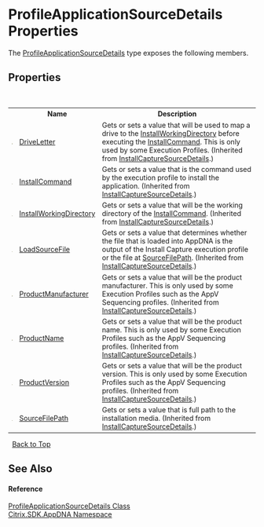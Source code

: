 # ProfileApplicationSourceDetails Properties
 

The <a href="fc87fae3-d9aa-f7a5-87f6-63b77c76b0bb">ProfileApplicationSourceDetails</a> type exposes the following members.


## Properties
&nbsp;<table><tr><th></th><th>Name</th><th>Description</th></tr><tr><td>![Public property](media/pubproperty.gif "Public property")</td><td><a href="b1577c18-d8d2-6e38-efbe-05ef93107a4b">DriveLetter</a></td><td>
Gets or sets a value that will be used to map a drive to the <a href="f8c28939-3762-af3e-a64a-80520e6294da">InstallWorkingDirectory</a> before executing the <a href="5806b325-7fcb-90b9-cd16-537ae83368ef">InstallCommand</a>. This is only used by some Execution Profiles.
 (Inherited from <a href="df8a3890-8c6e-59f4-1152-dfdd9a4a18c0">InstallCaptureSourceDetails</a>.)</td></tr><tr><td>![Public property](media/pubproperty.gif "Public property")</td><td><a href="5806b325-7fcb-90b9-cd16-537ae83368ef">InstallCommand</a></td><td>
Gets or sets a value that is the command used by the execution profile to install the application.
 (Inherited from <a href="df8a3890-8c6e-59f4-1152-dfdd9a4a18c0">InstallCaptureSourceDetails</a>.)</td></tr><tr><td>![Public property](media/pubproperty.gif "Public property")</td><td><a href="f8c28939-3762-af3e-a64a-80520e6294da">InstallWorkingDirectory</a></td><td>
Gets or sets a value that will be the working directory of the <a href="5806b325-7fcb-90b9-cd16-537ae83368ef">InstallCommand</a>.
 (Inherited from <a href="df8a3890-8c6e-59f4-1152-dfdd9a4a18c0">InstallCaptureSourceDetails</a>.)</td></tr><tr><td>![Public property](media/pubproperty.gif "Public property")</td><td><a href="5e7552c3-30f6-636d-dce2-12e351fbce61">LoadSourceFile</a></td><td>
Gets or sets a value that determines whether the file that is loaded into AppDNA is the output of the Install Capture execution profile or the file at <a href="dfd015df-aea7-33dd-2d62-00c7089a6259">SourceFilePath</a>.
 (Inherited from <a href="df8a3890-8c6e-59f4-1152-dfdd9a4a18c0">InstallCaptureSourceDetails</a>.)</td></tr><tr><td>![Public property](media/pubproperty.gif "Public property")</td><td><a href="f98d0660-436f-3000-009f-fd5b49f8b52e">ProductManufacturer</a></td><td>
Gets or sets a value that will be the product manufacturer. This is only used by some Execution Profiles such as the AppV Sequencing profiles.
 (Inherited from <a href="df8a3890-8c6e-59f4-1152-dfdd9a4a18c0">InstallCaptureSourceDetails</a>.)</td></tr><tr><td>![Public property](media/pubproperty.gif "Public property")</td><td><a href="0834455d-9f3e-4a12-34d0-ee95e8e87658">ProductName</a></td><td>
Gets or sets a value that will be the product name. This is only used by some Execution Profiles such as the AppV Sequencing profiles.
 (Inherited from <a href="df8a3890-8c6e-59f4-1152-dfdd9a4a18c0">InstallCaptureSourceDetails</a>.)</td></tr><tr><td>![Public property](media/pubproperty.gif "Public property")</td><td><a href="a3ce808a-baa2-06bb-6d65-8e9422a2d607">ProductVersion</a></td><td>
Gets or sets a value that will be the product version. This is only used by some Execution Profiles such as the AppV Sequencing profiles.
 (Inherited from <a href="df8a3890-8c6e-59f4-1152-dfdd9a4a18c0">InstallCaptureSourceDetails</a>.)</td></tr><tr><td>![Public property](media/pubproperty.gif "Public property")</td><td><a href="dfd015df-aea7-33dd-2d62-00c7089a6259">SourceFilePath</a></td><td>
Gets or sets a value that is full path to the installation media.
 (Inherited from <a href="df8a3890-8c6e-59f4-1152-dfdd9a4a18c0">InstallCaptureSourceDetails</a>.)</td></tr></table>&nbsp;
<a href="#profileapplicationsourcedetails-properties">Back to Top</a>

## See Also


#### Reference
<a href="fc87fae3-d9aa-f7a5-87f6-63b77c76b0bb">ProfileApplicationSourceDetails Class</a><br /><a href="fe2d265b-410b-8b11-1eb4-a790e0b062bf">Citrix.SDK.AppDNA Namespace</a><br />